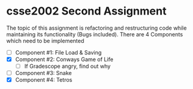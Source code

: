 # csse2002 Second Assignment
The topic of this assignment is refactoring and restructuring code while maintaining its functionality (Bugs included).
There are 4 Components which need to be implemented

- [ ] Component #1: File Load & Saving 
- [X] Component #2: Conways Game of Life
  - [ ] If Gradescope angry, find out why
- [ ] Component #3: Snake
- [X] Component #4: Tetros
